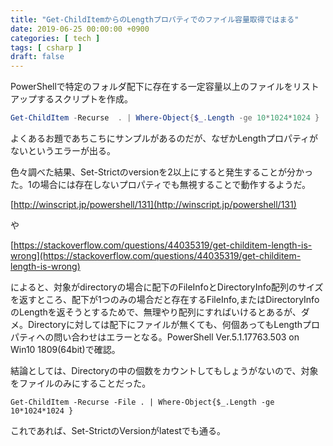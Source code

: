 ```yaml
---
title: "Get-ChildItemからのLengthプロパティでのファイル容量取得ではまる"
date: 2019-06-25 00:00:00 +0900
categories: [ tech ]
tags: [ csharp ]
draft: false
---
```


PowerShellで特定のフォルダ配下に存在する一定容量以上のファイルをリストアップするスクリプトを作成。

```powershell
Get-ChildItem -Recurse  . | Where-Object{$_.Length -ge 10*1024*1024 }
```

よくあるお題であちこちにサンプルがあるのだが、なぜかLengthプロパティがないというエラーが出る。

色々調べた結果、Set-Strictのversionを2以上にすると発生することが分かった。1の場合には存在しないプロパティでも無視することで動作するようだ。

[http://winscript.jp/powershell/131](http://winscript.jp/powershell/131)

や

[https://stackoverflow.com/questions/44035319/get-childitem-length-is-wrong](https://stackoverflow.com/questions/44035319/get-childitem-length-is-wrong)

によると、対象がdirectoryの場合に配下のFileInfoとDirectoryInfo配列のサイズを返すところ、配下が1つのみの場合だと存在するFileInfo,またはDirectoryInfoのLengthを返そうとするためで、無理やり配列にすればいけるとあるが、ダメ。Directoryに対しては配下にファイルが無くても、何個あってもLengthプロパティへの問い合わせはエラーとなる。PowerShell Ver.5.1.17763.503 on Win10 1809(64bit)で確認。

結論としては、Directoryの中の個数をカウントしてもしょうがないので、対象をファイルのみにすることだった。

```
Get-ChildItem -Recurse -File . | Where-Object{$_.Length -ge 10*1024*1024 }
```

これであれば、Set-StrictのVersionがlatestでも通る。
